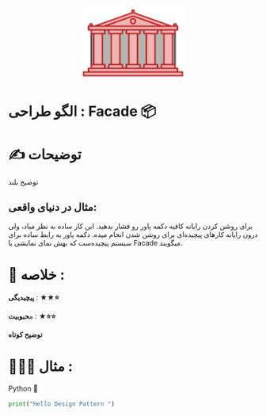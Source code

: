 <p align="center">
  <img src="https://github.com/mojtabapaso/Design-Pattern-Persian/blob/main/img/Structural/facade-mini.png" height="150px" />
</p>

# الگو طراحی :  Facade 📦
 
# ✍️ توضیحات 
توضیح بلند

## مثال در دنیای واقعی:
برای روشن کردن رایانه کافیه دکمه پاور رو فشار بدهید. این کار ساده به نظر میاد، ولی درون رایانه کارهای پیچیده‌ای برای روشن شدن انجام میده. دکمه پاور یه رابط ساده برای سیستم پیچیده‌ست که بهش نمای نمایشی یا Facade میگویند.

 # 📝 خلاصه :
**پیچیدیگی** : **★★⭐** 

م**حبوبیت** : **★⭐⭐**

**توضیح کوتاه**

# 👨🏻‍💻 مثال  :
Python 🐍 


```python
print("Hello Design Pattern ")
```

